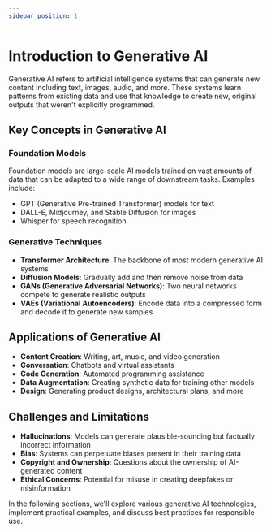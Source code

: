 ```yaml
---
sidebar_position: 1
---
```


# Introduction to Generative AI

Generative AI refers to artificial intelligence systems that can generate new content including text, images, audio, and more. These systems learn patterns from existing data and use that knowledge to create new, original outputs that weren't explicitly programmed.

## Key Concepts in Generative AI

### Foundation Models

Foundation models are large-scale AI models trained on vast amounts of data that can be adapted to a wide range of downstream tasks. Examples include:

- GPT (Generative Pre-trained Transformer) models for text
- DALL-E, Midjourney, and Stable Diffusion for images
- Whisper for speech recognition

### Generative Techniques

- **Transformer Architecture**: The backbone of most modern generative AI systems
- **Diffusion Models**: Gradually add and then remove noise from data
- **GANs (Generative Adversarial Networks)**: Two neural networks compete to generate realistic outputs
- **VAEs (Variational Autoencoders)**: Encode data into a compressed form and decode it to generate new samples

## Applications of Generative AI

- **Content Creation**: Writing, art, music, and video generation
- **Conversation**: Chatbots and virtual assistants
- **Code Generation**: Automated programming assistance
- **Data Augmentation**: Creating synthetic data for training other models
- **Design**: Generating product designs, architectural plans, and more

## Challenges and Limitations

- **Hallucinations**: Models can generate plausible-sounding but factually incorrect information
- **Bias**: Systems can perpetuate biases present in their training data
- **Copyright and Ownership**: Questions about the ownership of AI-generated content
- **Ethical Concerns**: Potential for misuse in creating deepfakes or misinformation

In the following sections, we'll explore various generative AI technologies, implement practical examples, and discuss best practices for responsible use.
